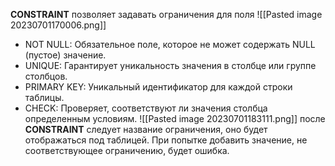 __CONSTRAINT__ позволяет задавать ограничения для поля
![[Pasted image 20230701170006.png]]

-   NOT NULL: Обязательное поле, которое не может содержать NULL (пустое) значение.
-   UNIQUE: Гарантирует уникальность значения в столбце или группе столбцов.
-   PRIMARY KEY: Уникальный идентификатор для каждой строки таблицы. 
-   CHECK: Проверяет, соответствуют ли значения столбца определенным условиям.
![[Pasted image 20230701183111.png]]
после __CONSTRAINT__ следует название ограничения, оно будет отображаться под таблицей.
При попытке добавить значение, не соответствующее ограничению, будет ошибка.
